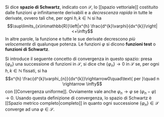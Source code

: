 Si dice **spazio di Schwartz**, indicato con $\mathcal{S}$, lo [[spazio vettoriale]] costituito dalle funzioni $\varphi$ infinitamente derivabili e a *decrescenza rapida* in tutte le derivate, ovvero tali che, per ogni $h,k\in\mathbb{N}$ si ha
$$\sup\limits_{x\in\mathbb{R}}\left|x^{h} \frac{d^{k}\varphi}{dx^{k}}\right|<+\infty$$
In altre parole, la funzione e tutte le sue derivate decrescono *più velocemente* di qualunque potenza. Le funzioni $\varphi$ si dicono **funzioni test** o **funzioni di Schwartz**.

Si introduce il seguente concetto di convergenza in questo spazio: presa $\{\varphi_{n}\}$ una successione di funzioni in $\mathcal{S}$, si dice che $\{\varphi_{n}\}\rightarrow0$ in $\mathcal{S}$ se, per ogni $h,k\in\mathbb{N}$ fissati, si ha
$$x^{h} \frac{d^{k}\varphi_{n}}{dx^{k}}\rightarrow0\quad\text{ per }\quad n \rightarrow \infty$$
con [[Convergenza uniforme]]. Ovviamente vale anche $\varphi_{n} \rightarrow \varphi$ se $(\varphi_{n}-\varphi)\rightarrow 0$. Usando questa definizione di convergenza, lo spazio di Schwartz è [[Spazio metrico completo|completo]] in quanto ogni successione $\{\varphi_{n}\}\in\mathcal{S}$ converge ad una $\varphi\in\mathcal{S}$.